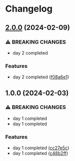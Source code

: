 # Changelog

## [2.0.0](https://github.com/sergiorgiraldo/AdventOfCode2017/compare/v1.0.0...v2.0.0) (2024-02-09)


### ⚠ BREAKING CHANGES

* day 2 completed

### Features

* day 2 completed ([f08a6e1](https://github.com/sergiorgiraldo/AdventOfCode2017/commit/f08a6e1f75faf064b86618e44fe9f29b3412de45))

## 1.0.0 (2024-02-03)


### ⚠ BREAKING CHANGES

* day 1 completed
* day 1 completed

### Features

* day 1 completed ([cc27e5c](https://github.com/sergiorgiraldo/AdventOfCode2017/commit/cc27e5ca00dabf1ebf9266ba2e716c90071c2b36))
* day 1 completed ([c48b2ff](https://github.com/sergiorgiraldo/AdventOfCode2017/commit/c48b2ff76bec0076b28bec0d54499450f7871076))
